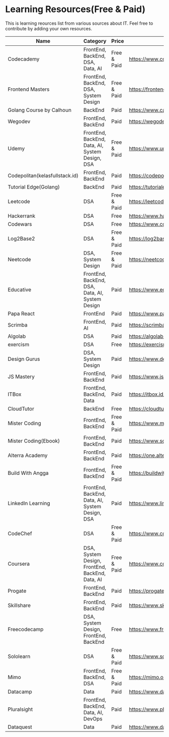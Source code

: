# Learning Resources(Free & Paid)
This is learning reources list from various sources about IT. Feel free to contribute by adding your own resources.

|Name   	|Category   	|Price   	|Link   	|
|---	|---	|---	|---	|
|Codecademy|FrontEnd, BackEnd, DSA, Data, AI|Free & Paid|https://www.codecademy.com/|
|Frontend Masters|FrontEnd, BackEnd, DSA, System Design|Free & Paid|https://frontendmasters.com/courses/|
|Golang Course by Calhoun|BackEnd|Paid|https://www.calhoun.io/courses/|
|Wegodev|FrontEnd, BackEnd|Paid|https://wegodev.com/|
|Udemy|FrontEnd, BackEnd, Data, AI, System Design, DSA|Free & Paid|https://www.udemy.com/|
|Codepolitan(kelasfullstack.id)|FrontEnd, BackEnd|Paid|https://codepolitan.com/|
|Tutorial Edge(Golang)|BackEnd|Paid|https://tutorialedge.net/courses/|
|Leetcode|DSA|Free & Paid|https://leetcode.com/|
|Hackerrank|DSA|Free|https://www.hackerrank.com/|
|Codewars|DSA|Free|https://www.codewars.com/|
|Log2Base2|DSA|Free & Paid|https://log2base2.com/|
|Neetcode|DSA, System Design|Free & Paid|https://neetcode.io/|
|Educative|FrontEnd, BackEnd, DSA, Data, AI, System Design|Paid|https://www.educative.io/|
|Papa React|FrontEnd|Paid|https://www.papareact.com/|
|Scrimba|FrontEnd, AI|Paid|https://scrimba.com/|
|Algolab|DSA|Paid|https://algolab.so/|
|exercism|DSA|Free|https://exercism.org/|
|Design Gurus|DSA, System Design|Paid|https://www.designgurus.io/|
|JS Mastery|FrontEnd, BackEnd|Paid|https://www.jsmastery.pro/|
|ITBox|FrontEnd, BackEnd, Data|Paid|https://itbox.id/|
|CloudTutor|BackEnd|Free|https://cloudtutor.io/|
|Mister Coding|FrontEnd, BackEnd|Free & Paid|https://www.mistercoding.com/|
|Mister Coding(Ebook)|FrontEnd, BackEnd|Paid|https://www.sourcelibs.com/|
|Alterra Academy|FrontEnd, BackEnd|Paid|https://one.alterra.academy/|
|Build With Angga|FrontEnd, BackEnd|Free & Paid|https://buildwithangga.com/|
|LinkedIn Learning|FrontEnd, BackEnd, Data, AI, System Design, DSA|Paid|https://www.linkedin.com/learning/|
|CodeChef|DSA|Free & Paid|https://www.codechef.com/|
|Coursera|DSA, System Design, FrontEnd, BackEnd, Data, AI|Free & Paid|https://www.coursera.org/|
|Progate|FrontEnd, BackEnd|Paid|https://progate.com/|
|Skillshare|FrontEnd, BackEnd|Paid|https://www.skillshare.com/|
|Freecodecamp|DSA, System Design, FrontEnd, BackEnd|Free|https://www.freecodecamp.org/|
|Sololearn|DSA|Free & Paid|https://www.sololearn.com/|
|Mimo|FrontEnd, BackEnd, DSA|Free & Paid|https://mimo.org/|
|Datacamp|Data|Paid|https://www.datacamp.com/|
|Pluralsight|FrontEnd, BackEnd, Data, AI, DevOps|Paid|https://www.pluralsight.com/|
|Dataquest|Data|Paid|https://www.dataquest.io/|